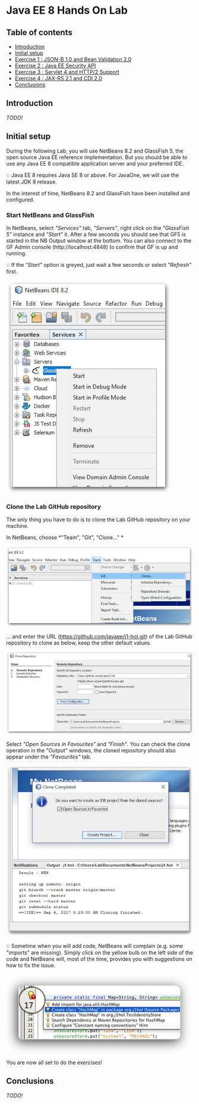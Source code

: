 # Java EE 8 Hands On Lab

## Table of contents

* [Introduction](#introduction)
* [Initial setup](#initial-setup)
* [Exercise 1 : JSON-B 1.0 and Bean Validation 2.0]()
* [Exercise 2 : Java EE Security API](ex-security.md) 
* [Exercise 3 : Servlet 4 and HTTP/2 Support](ex-servlet.md)
* [Exercise 4 : JAX-RS 2.1 and CDI 2.0]()
* [Conclusions](#conclusions)

## Introduction

*TODO!* 

## Initial setup

During the following Lab, you will use NetBeans 8.2 and GlassFish 5, the open source Java EE reference implementation. But you should be able to use any Java EE 8 compatible application server and your preferred IDE.

:bulb: Java EE 8 requires Java SE 8 or above. For JavaOne, we will use the latest JDK 8 release.

In the interest of time, NetBeans 8.2 and GlassFish have been installed and configured.


### Start NetBeans and GlassFish

In NetBeans, select *"Services"* tab, *"Servers"*, right click on the *"GlassFish 5"* instance and *"Start"* it. After a few seconds you should see that GF5 is started in the NB Output window at the bottom. You can also connect to the GF Admin console (http://localhost:4848) to confirm that GF is up and running.

:bulb: If the *"Start"* option is greyed, just wait a few seconds or select 
*"Refresh"* first.

!["Team", "Git", "Clone..."](pic/pic0-1.jpg)

### Clone the Lab GitHub repository

The only thing you have to do is to clone the Lab GitHub repository on your machine.

In NetBeans, choose *"Team", "Git", "Clone..." *

!["Team", "Git", "Clone..."](pic/pic0-2.jpg)

... and enter the URL (https://github.com/javaee/j1-hol.git) of the Lab GitHub repository to clone as below, keep the other default values.

!["Team", "Git", "Clone..."](pic/pic0-3.jpg)

Select *"Open Sources in Favourites"* and *"Finish"*. You can check the clone operation in the "Output" windows, the cloned repository should also appear under the *"Favourites"* tab.

!["Open Sources in Favourites"](pic/pic0-4.jpg)

:bulb: Sometime when you will add code, NetBeans will complain (e.g. some "imports" are missing). Simply click on the yellow bulb on the left side of the code and NetBeans will, most of the time, provides you with suggestions on how to fix the issue.

!["NetBeans trick"](pic/pic0-5.jpg)

You are now all set to do the exercises!


## Conclusions

*TODO!* 



